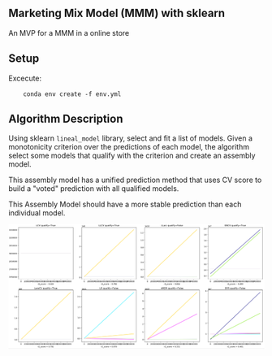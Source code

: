 ## Marketing Mix Model (MMM) with sklearn 
An MVP for a MMM in a online store

## Setup
Excecute: 
```
    conda env create -f env.yml
```

## Algorithm Description

Using sklearn `lineal_model` library, select and fit a list of models. Given a monotonicity criterion over the predictions of each model, the algorithm select some models that qualify with the criterion and create an assembly model.

This assembly model has a unified prediction method that uses CV score to build a "voted" prediction with all qualified models.

This Assembly Model should have a more stable prediction than each individual model.  

![alt text](img.PNG)
